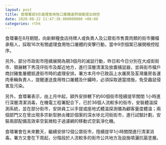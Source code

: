 ```yaml
---
layout: post
title: 食環署就9宗處理食用牲口屠體違例個案提出檢控
date: 2020-08-22 11:47:38.000000000 +08:00
categories: rthk
---
```


食環署在8月期間，向新鮮糧食店持牌人或負責人及公眾街市售賣肉類的街市攤檔承租人，採取16次有關處理食用牲口屠體的突擊行動，當中9宗個案已展開檢控程序。

另外，部分市政街市陸續展開為期3個月的滅鼠行動，昨日和今日分別在大成街街市、領展轄下秀茂坪街巿及鄰近地方，進行深層清潔及放置捕鼠器，並與街市檔戶商討豬隻屠體抵達街市時的處理安排。署方本月中已致函上水屠房及荃灣屠房各運肉車輛負責人，提醒運送食用牲口屠體及什臟時，必須採取適當措施，免受蟲鼠侵害及污染。

另外，食環署表示，由上月中起，額外安排轄下約60個街市陸續提早關閉 1小時進行深層清潔消毒，在機電工程署配合下，已於36個人流較多的街市，安裝體溫探測系統，並在部分街市，安排員工以手提或座地式體溫探測儀為顧客量度體溫；兩個部門又在曾出現多宗新型肺炎確診個案的深水埗北河街街市，進行試驗計劃，安裝兩部配備高效率空氣微粒子過濾網的移動式空氣淨化機。

食環署會在未來數天，繼續安排12個公眾街市，陸續提早1小時關閉進行清潔消毒。署方又會在下周起，分階段於人流較多的街巿公共地方及設施噴灑抗菌塗層。
